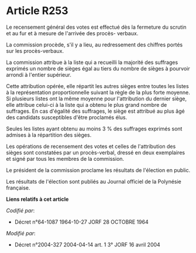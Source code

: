# Article R253

Le recensement général des votes est effectué dès la fermeture du scrutin et au fur et à mesure de l'arrivée des procès-
verbaux.

La commission procède, s'il y a lieu, au redressement des chiffres portés sur les procès-verbaux.

La commission attribue à la liste qui a recueilli la majorité des suffrages exprimés un nombre de sièges égal au tiers du
nombre de sièges à pourvoir arrondi à l'entier supérieur.

Cette attribution opérée, elle répartit les autres sièges entre toutes les listes à la représentation proportionnelle suivant
la règle de la plus forte moyenne. Si plusieurs listes ont la même moyenne pour l'attribution du dernier siège, elle attribue
celui-ci à la liste qui a obtenu le plus grand nombre de suffrages. En cas d'égalité des suffrages, le siège est attribué au
plus âgé des candidats susceptibles d'être proclamés élus.

Seules les listes ayant obtenu au moins 3 % des suffrages exprimés sont admises à la répartition des sièges.

Les opérations de recensement des votes et celles de l'attribution des sièges sont constatées par un procès-verbal, dressé en
deux exemplaires et signé par tous les membres de la commission.

Le président de la commission proclame les résultats de l'élection en public.

Les résultats de l'élection sont publiés au Journal officiel de la Polynésie française.

**Liens relatifs à cet article**

_Codifié par_:

  - Décret n°64-1087 1964-10-27 JORF 28 OCTOBRE 1964

_Modifié par_:

  - Décret n°2004-327 2004-04-14 art. 1 3° JORF 16 avril 2004
